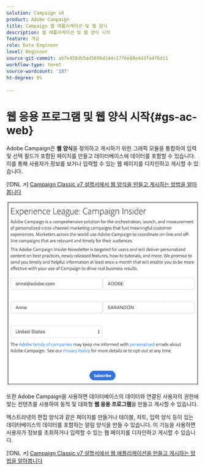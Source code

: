 ```yaml
---
solution: Campaign v8
product: Adobe Campaign
title: Campaign 웹 애플리케이션 및 웹 양식
description: 웹 애플리케이션 및 웹 양식 시작
feature: 개요
role: Data Engineer
level: Beginner
source-git-commit: ab7e458db5ad5696d144c17f6e89e4437a476d11
workflow-type: tm+mt
source-wordcount: '187'
ht-degree: 0%

---
```


# 웹 응용 프로그램 및 웹 양식 시작{#gs-ac-web}

Adobe Campaign은 **웹 양식**&#x200B;을 정의하고 게시하기 위한 그래픽 모듈을 통합하여 입력 및 선택 필드가 포함된 페이지를 만들고 데이터베이스에 데이터를 포함할 수 있습니다. 이를 통해 사용자가 정보를 보거나 입력할 수 있는 웹 페이지를 디자인하고 게시할 수 있습니다.

[!DNL :arrow_upper_right:]  [Campaign Classic v7 설명서에서 웹 양식을 만들고 게시하는 방법을 알아봅니다](https://experienceleague.adobe.com/docs/campaign-classic/using/designing-content/web-forms/about-web-forms.html?lang=en#designing-content)

![](assets/sample.png)

또한 Adobe Campaign을 사용하면 데이터베이스의 데이터와 연결된 사용자의 권한에 맞는 컨텐츠를 사용하여 동적 및 대화형 **웹 응용 프로그램**&#x200B;을 만들고 게시할 수 있습니다.

엑스트라넷의 편집 양식과 같은 페이지를 만들거나 테이블, 차트, 입력 양식 등이 있는 데이터베이스의 데이터를 포함하는 알림 양식을 만들 수 있습니다. 이 기능을 사용하면 사용자가 정보를 조회하거나 입력할 수 있는 웹 페이지를 디자인하고 게시할 수 있습니다.

[!DNL :arrow_upper_right:]  [Campaign Classic v7 설명서에서 웹 애플리케이션을 만들고 게시하는 방법을 알아봅니다](https://experienceleague.adobe.com/docs/campaign-classic/using/designing-content/web-applications/about-web-applications.html?lang=en#designing-content)

